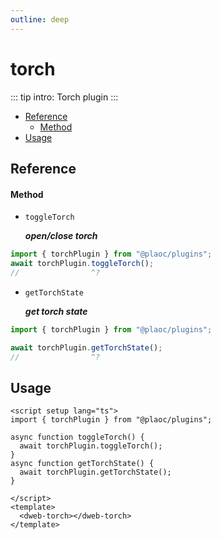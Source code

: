 ```yaml
---
outline: deep
---
```


# torch

::: tip intro:
Torch plugin 
:::

- [Reference](#reference)
  - [Method](#method)
- [Usage](#usage)

## Reference

#### Method

- `toggleTorch`
  
  **_open/close torch_**

```ts twoslash
import { torchPlugin } from "@plaoc/plugins";
await torchPlugin.toggleTorch();
//                ^?
```

- `getTorchState`

  **_get torch state_**

```ts twoslash
import { torchPlugin } from "@plaoc/plugins";

await torchPlugin.getTorchState();
//                ^?
```

## Usage

```vue {5,8}
<script setup lang="ts">
import { torchPlugin } from "@plaoc/plugins";

async function toggleTorch() {
  await torchPlugin.toggleTorch();
}
async function getTorchState() {
  await torchPlugin.getTorchState();
}

</script>
<template>
  <dweb-torch></dweb-torch>
</template>
```
